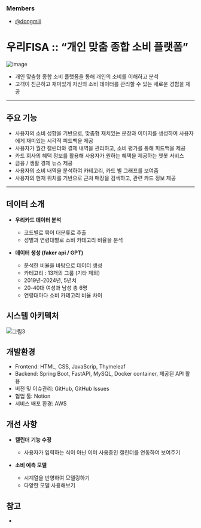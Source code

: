 ### Members

- [@dongmiii](https://github.com/dongmiii)

# 우리FISA :: “개인 맞춤 종합 소비 플랫폼”

![image](https://github.com/user-attachments/assets/98eba53a-1446-4b71-84bf-fb78c6ee695c)

- 개인 맞춤형 종합 소비 플랫폼을 통해 개인의 소비를 이해하고 분석
- 고객이 친근하고 재미있게 자신의 소비 데이터를 관리할 수 있는 새로운 경험을 제공

---

## 주요 기능
- 사용자의 소비 성향을 기반으로, 맞춤형 재치있는 문장과 이미지를 생성하여 사용자에게 재미있는 시각적 피드백을 제공
- 사용자가 월간 캘린더와 결제 내역을 관리하고, 소비 평가를 통해 피드백을 제공
- 카드 회사의 혜택 정보를 활용해 사용자가 원하는 혜택을 제공하는 챗봇 서비스
- 금융 / 생활 경제 뉴스 제공
- 사용자의 소비 내역을 분석하여 카테고리, 카드 별 그래프를 보여줌
- 사용자의 현재 위치를 기반으로 근처 매장을 검색하고, 관련 카드 정보 제공

---

## 데이터 소개

- **우리카드 데이터 분석**
  - 코드별로 묶어 대분류로 추출
  - 성별과 연령대별로 소비 카테고리 비율을 분석

- **데이터 생성 (faker api / GPT)**
  - 분석한 비율을 바탕으로 데이터 생성
  - 카테고리 : 13개의 그룹 (기타 제외)
  - 2019년-2024년, 5년치
  - 20-40대 여성과 남성 총 6명
  - 연령대마다 소비 카테고리 비율 차이

## 시스템 아키텍처
![그림3](https://github.com/user-attachments/assets/8f5e02d6-d9fd-4570-ab83-85f77fb0895b)

## 개발환경
- Frontend: HTML, CSS, JavaScrip, Thymeleaf
- Backend: Spring Boot, FastAPI, MySQL, Docker container, 제공된 API 활용
- 버전 및 이슈관리: GitHub, GitHub Issues
- 협업 툴: Notion
- 서비스 배포 환경: AWS

## 개선 사항
- **캘린더 기능 수정**
  - 사용자가 입력하는 식이 아닌 이미 사용중인 캘린더를 연동하여 보여주기

- **소비 예측 모델**
  - 시계열을 반영하여 모델링하기
  - 다양한 모델 사용해보기

## 참고
- 


